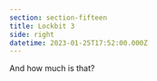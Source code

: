 ```yaml
---
section: section-fifteen
title: Lockbit 3
side: right
datetime: 2023-01-25T17:52:00.000Z
---
```

And how much is that?

